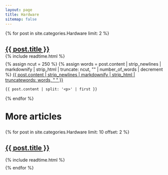 ```yaml
---
layout: page
title: Hardware
sitemap: false
---
```


{% for post in site.categories.Hardware limit: 2 %}
  <article class="categories">
    <h1 class="post-title-categories" style="margin-bottom: 0rem;">
      <a href="{{ site.baseurl }}{{ post.url }}">{{ post.title }}</a>
    </h1>
    <div class="post-categories" style="margin-top: 0.1rem;margin-bottom: 0.5rem;">
      {% include readtime.html %}
    </div>
    {% assign ncut = 250 %}
    {% assign words = post.content | strip_newlines | markdownify | strip_html | truncate: ncut, "" | number_of_words | decrement %}
    <a class="noa" href='{{ post.url }}'>{{ post.content | strip_newlines | markdownify | strip_html | truncatewords: words, " " }}</a><a class="dothvr" href='{{ post.url }}'><span class="dot"></span><span class="dot dotc"></span><span class="dot"></span></a>

    {{ post.content | split: '<p>' | first }}

  </article>
{% endfor %}

<h1 class="page-title categories" style="margin-top: 2rem;margin-bottom: 1.5rem;">More articles</h1>
{% for post in site.categories.Hardware limit: 10 offset: 2 %}
  <article class="categories-categories">
    <h1 class="post-title">
      <a href="{{ site.baseurl }}{{ post.url }}">{{ post.title }}</a>
    </h1>
    <div class="post-categories" style="margin-top: 0.1rem;margin-bottom: 0.5rem;">
      {% include readtime.html %}
    </div>
  </article>
{% endfor %}
